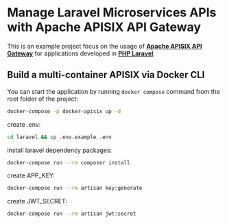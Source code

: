 # Manage Laravel Microservices APIs with Apache APISIX API Gateway

This is an example project focus on the usage of [**Apache APISIX API Gateway**](https://apisix.apache.org/)
for applications developed in **[PHP Laravel](https://laravel.com)**.

## Build a multi-container APISIX via Docker CLI

You can start the application by running `docker compose` command from the root folder of the project:

``` bash
docker-compose -p docker-apisix up -d
```

create .env:

``` bash
cd laravel && cp .env.example .env
```

install laravel dependency packages:

``` bash
docker-compose run --rm composer install
```

create APP_KEY:

``` bash
docker-compose run --rm artisan key:generate
```

create JWT_SECRET:

``` bash
docker-compose run --rm artisan jwt:secret
```